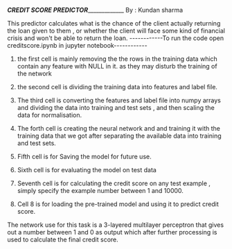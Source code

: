 ___________________________________________________CREDIT SCORE PREDICTOR________________________________________________________________ 
									                                   By : Kundan sharma	
                                                     
                                                     
This predictor calculates what is the chance of the client actually returning the loan given to them  , or whether the client will face some kind of financial crisis and won't be able to return the loan.
------------To run the code open creditscore.ipynb in jupyter notebook------------

1.	the first cell is mainly removing the the rows in the training data which contain any feature with NULL in it. as they may disturb the training of the network

2.	the second cell is dividing the training data into features and label file.

3.	The third cell is converting the features and label file into numpy arrays and dividing the data into training and test sets , and then scaling the data for normalisation.

4.	The forth cell is creating the neural network and and training it with the training data that we got after separating the available data into training and test sets.

5.	Fifth cell is for Saving the model for future use.

6.	Sixth cell is for evaluating the model on test data

7.	Seventh cell is for calculating the credit score on any test example , simply specify the example number between 1 and 10000.

8.	Cell 8 is for loading the pre-trained model and using it to predict credit score.

The network use for this task is a 3-layered multilayer perceptron that gives out a number between 1 and 0 as output which after further processing is used to calculate the final credit score.







